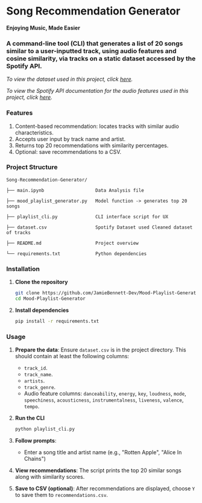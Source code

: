 # Song Recommendation Generator
**Enjoying Music, Made Easier**

### A command-line tool (CLI) that generates a list of 20 songs similar to a user-inputted track, using audio features and cosine similarity, via tracks on a static dataset accessed by the Spotify API.

*To view the dataset used in this project, click [here](https://www.kaggle.com/datasets/priyamchoksi/spotify-dataset-114k-songs).*

*To view the Spotify API documentation for the audio features used in this project, click [here](https://developer.spotify.com/documentation/web-api/reference/get-audio-features).*

### Features

1. Content-based recommendation: locates tracks with similar audio characteristics.
2. Accepts user input by track name and artist.
3. Returns top 20 recommendations with similarity percentages.
4. Optional: save recommendations to a CSV.

### Project Structure

    Song-Recommendation-Generator/

    ├── main.ipynb                   Data Analysis file

    ├── mood_playlist_generator.py   Model function -> generates top 20 songs

    ├── playlist_cli.py              CLI interface script for UX

    ├── dataset.csv                  Spotify Dataset used Cleaned dataset of tracks

    ├── README.md                    Project overview

    └── requirements.txt             Python dependencies

### Installation

1. **Clone the repository**
    ```bash
    git clone https://github.com/JamieBennett-Dev/Mood-Playlist-Generator
    cd Mood-Playlist-Generator
    ```

2. **Install dependencies**
    ```bash
    pip install -r requirements.txt
    ```

### Usage

1. **Prepare the data**: Ensure `dataset.csv` is in the project directory. This should contain at least the following columns:
    - `track_id`.
    - `track_name`.
    - `artists`.
    - `track_genre`.
    - Audio feature columns: `danceability`, `energy`, `key`, `loudness`, `mode`, `speechiness`, `acousticness`, `instrumentalness`, `liveness`, `valence`, `tempo`.

2. **Run the CLI**
    ```bash
    python playlist_cli.py
    ```

3. **Follow prompts**:
    - Enter a song title and artist name (e.g., "Rotten Apple", "Alice In Chains")

4. **View recommendations**: The script prints the top 20 similar songs along with similarity scores.

5. **Save to CSV (optional)**: After recommendations are displayed, choose `Y` to save them to `recommendations.csv`.
